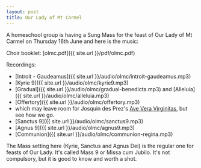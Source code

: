 ```yaml
---
layout: post
title: Our Lady of Mt Carmel
---
```


A homeschool group is having a Sung Mass for the feast of Our Lady of Mt Carmel on Thursday 16th June and here is the music:

Choir booklet: [olmc.pdf]({{ site.url }}/pdf/olmc.pdf)

Recordings:

* [Introit - Gaudeamus]({{ site.url }}/audio/olmc/introit-gaudeamus.mp3)
* [Kyrie 9]({{ site.url }}/audio/olmc/kyrie9.mp3)
* [Gradual]({{ site.url }}/audio/olmc/gradual-benedicta.mp3) and [Alleluia]({{ site.url }}/audio/olmc/alleluia.mp3)
* [Offertory]({{ site.url }}/audio/olmc/offertory.mp3)
* which may leave room for Josquin des Prez's [Ave Vera Virginitas](http://www.cpdl.org/wiki/images/sheet/jos-veri.pdf), but see how we go.
* [Sanctus 9]({{ site.url }}/audio/olmc/sanctus9.mp3)
* [Agnus 9]({{ site.url }}/audio/olmc/agnus9.mp3)
* [Communion]({{ site.url }}/audio/olmc/communion-regina.mp3)

The Mass setting here (Kyrie, Sanctus and Agnus Dei) is the regular one for feasts of Our Lady.  It's called Mass 9 or Missa cum Jubilo.  It's not compulsory, but it is good to know and worth a shot.


